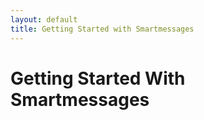 ```yaml
---
layout: default
title: Getting Started with Smartmessages
---
```

# Getting Started With Smartmessages
